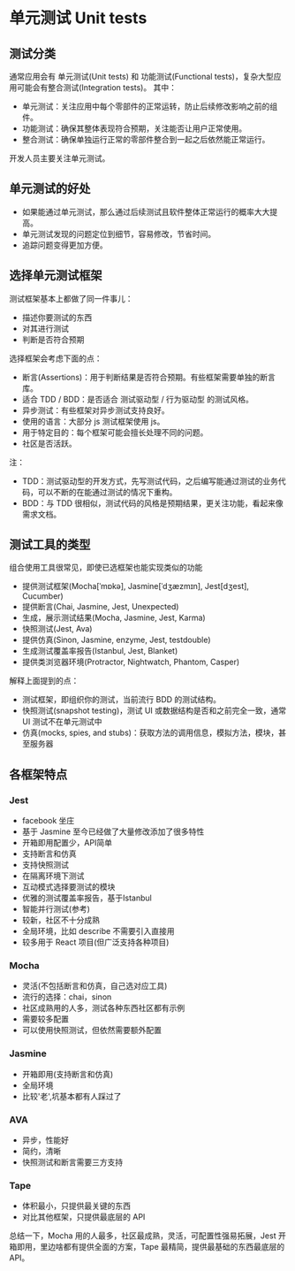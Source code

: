 # 单元测试 Unit tests

## 测试分类

通常应用会有 单元测试(Unit tests) 和 功能测试(Functional tests)，复杂大型应用可能会有整合测试(Integration tests)。
其中：

 - 单元测试：关注应用中每个零部件的正常运转，防止后续修改影响之前的组件。
 - 功能测试：确保其整体表现符合预期，关注能否让用户正常使用。
 - 整合测试：确保单独运行正常的零部件整合到一起之后依然能正常运行。

开发人员主要关注单元测试。

## 单元测试的好处

- 如果能通过单元测试，那么通过后续测试且软件整体正常运行的概率大大提高。
- 单元测试发现的问题定位到细节，容易修改，节省时间。
- 追踪问题变得更加方便。

## 选择单元测试框架

测试框架基本上都做了同一件事儿：

- 描述你要测试的东西
- 对其进行测试
- 判断是否符合预期

选择框架会考虑下面的点：

- 断言(Assertions)：用于判断结果是否符合预期。有些框架需要单独的断言库。
- 适合 TDD / BDD：是否适合 测试驱动型 / 行为驱动型 的测试风格。
- 异步测试：有些框架对异步测试支持良好。
- 使用的语言：大部分 js 测试框架使用 js。
- 用于特定目的：每个框架可能会擅长处理不同的问题。
- 社区是否活跃。

注：

- TDD：测试驱动型的开发方式，先写测试代码，之后编写能通过测试的业务代码，可以不断的在能通过测试的情况下重构。
- BDD：与 TDD 很相似，测试代码的风格是预期结果，更关注功能，看起来像需求文档。

## 测试工具的类型

组合使用工具很常见，即使已选框架也能实现类似的功能

- 提供测试框架(Mocha[ˈmɒkə], Jasmine[ˈdʒæzmɪn], Jest[dʒest], Cucumber)
- 提供断言(Chai, Jasmine, Jest, Unexpected)
- 生成，展示测试结果(Mocha, Jasmine, Jest, Karma)
- 快照测试(Jest, Ava)
- 提供仿真(Sinon, Jasmine, enzyme, Jest, testdouble)
- 生成测试覆盖率报告(Istanbul, Jest, Blanket)
- 提供类浏览器环境(Protractor, Nightwatch, Phantom, Casper)

解释上面提到的点：

- 测试框架，即组织你的测试，当前流行 BDD 的测试结构。
- 快照测试(snapshot testing)，测试 UI 或数据结构是否和之前完全一致，通常 UI 测试不在单元测试中
- 仿真(mocks, spies, and stubs)：获取方法的调用信息，模拟方法，模块，甚至服务器

## 各框架特点

### Jest

- facebook 坐庄
- 基于 Jasmine 至今已经做了大量修改添加了很多特性
- 开箱即用配置少，API简单
- 支持断言和仿真
- 支持快照测试
- 在隔离环境下测试
- 互动模式选择要测试的模块
- 优雅的测试覆盖率报告，基于Istanbul
- 智能并行测试(参考)
- 较新，社区不十分成熟
- 全局环境，比如 describe 不需要引入直接用
- 较多用于 React 项目(但广泛支持各种项目)

### Mocha

- 灵活(不包括断言和仿真，自己选对应工具)
- 流行的选择：chai，sinon
- 社区成熟用的人多，测试各种东西社区都有示例
- 需要较多配置
- 可以使用快照测试，但依然需要额外配置

### Jasmine

 - 开箱即用(支持断言和仿真)
 - 全局环境
 - 比较'老',坑基本都有人踩过了

### AVA

- 异步，性能好
- 简约，清晰
- 快照测试和断言需要三方支持

### Tape

- 体积最小，只提供最关键的东西
- 对比其他框架，只提供最底层的 API

总结一下，Mocha 用的人最多，社区最成熟，灵活，可配置性强易拓展，Jest 开箱即用，里边啥都有提供全面的方案，Tape 最精简，提供最基础的东西最底层的API。
